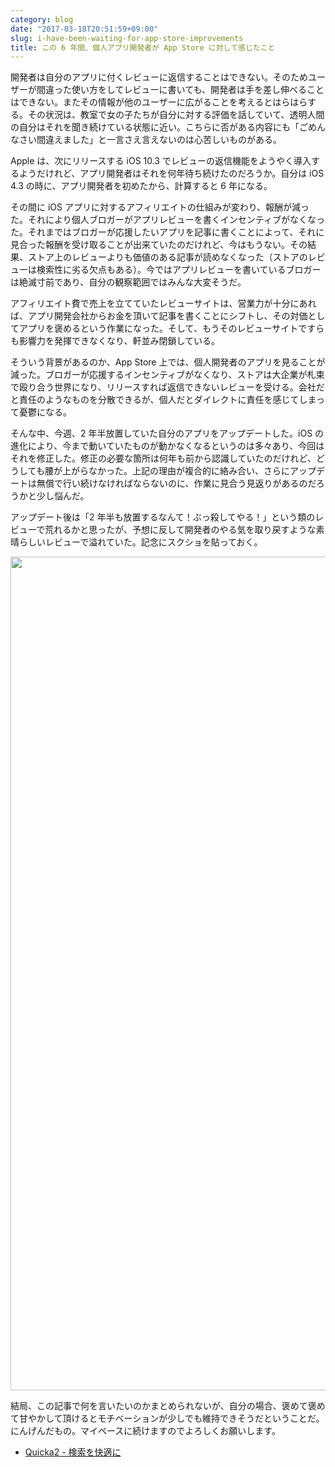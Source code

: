 ```yaml
---
category: blog
date: "2017-03-18T20:51:59+09:00"
slug: i-have-been-waiting-for-app-store-improvements
title: この 6 年間、個人アプリ開発者が App Store に対して感じたこと
---
```


開発者は自分のアプリに付くレビューに返信することはできない。そのためユーザーが間違った使い方をしてレビューに書いても、開発者は手を差し伸べることはできない。またその情報が他のユーザーに広がることを考えるとはらはらする。その状況は、教室で女の子たちが自分に対する評価を話していて、透明人間の自分はそれを聞き続けている状態に近い。こちらに否がある内容にも「ごめんなさい間違えました」と一言さえ言えないのは心苦しいものがある。

Apple は、次にリリースする iOS 10.3 でレビューの返信機能をようやく導入するようだけれど、アプリ開発者はそれを何年待ち続けたのだろうか。自分は iOS 4.3 の時に、アプリ開発者を初めたから、計算すると 6 年になる。

その間に iOS アプリに対するアフィリエイトの仕組みが変わり、報酬が減った。それにより個人ブロガーがアプリレビューを書くインセンティブがなくなった。それまではブロガーが応援したいアプリを記事に書くことによって、それに見合った報酬を受け取ることが出来ていたのだけれど、今はもうない。その結果、ストア上のレビューよりも価値のある記事が読めなくなった（ストアのレビューは検索性に劣る欠点もある）。今ではアプリレビューを書いているブロガーは絶滅寸前であり、自分の観察範囲ではみんな大変そうだ。

アフィリエイト費で売上を立てていたレビューサイトは、営業力が十分にあれば、アプリ開発会社からお金を頂いて記事を書くことにシフトし、その対価としてアプリを褒めるという作業になった。そして、もうそのレビューサイトですらも影響力を発揮できなくなり、軒並み閉鎖している。

そういう背景があるのか、App Store 上では、個人開発者のアプリを見ることが減った。ブロガーが応援するインセンティブがなくなり、ストアは大企業が札束で殴り合う世界になり、リリースすれば返信できないレビューを受ける。会社だと責任のようなものを分散できるが、個人だとダイレクトに責任を感じてしまって憂鬱になる。

そんな中、今週、2 年半放置していた自分のアプリをアップデートした。iOS の進化により、今まで動いていたものが動かなくなるというのは多々あり、今回はそれを修正した。修正の必要な箇所は何年も前から認識していたのだけれど、どうしても腰が上がらなかった。上記の理由が複合的に絡み合い、さらにアップデートは無償で行い続けなければならないのに、作業に見合う見返りがあるのだろうかと少し悩んだ。

アップデート後は「2 年半も放置するなんて！ぶっ殺してやる！」という類のレビューで荒れるかと思ったが、予想に反して開発者のやる気を取り戻すような素晴らしいレビューで溢れていた。記念にスクショを貼っておく。

<img alt="" src="/images/2017/03/thanks.png" width="3000" height="1334">

結局、この記事で何を言いたいのかまとめられないが、自分の場合、褒めて褒めて甘やかして頂けるとモチベーションが少しでも維持できそうだということだ。にんげんだもの。マイペースに続けますのでよろしくお願いします。

- [Quicka2 - 検索を快適に](https://itunes.apple.com/jp/app/id725195676?mt=8&uo=4&at=11l3RT)
